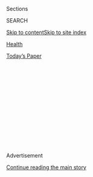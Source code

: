 <div id="app">

<div>

<div>

<div>

<div class="NYTAppHideMasthead css-1q2w90k e1suatyy0">

<div class="section css-ui9rw0 e1suatyy2">

<div class="css-eph4ug er09x8g0">

<div class="css-6n7j50">

</div>

<span class="css-1dv1kvn">Sections</span>

<div class="css-10488qs">

<span class="css-1dv1kvn">SEARCH</span>

</div>

[Skip to content](#site-content)[Skip to site
index](#site-index)

</div>

<div id="masthead-section-label" class="css-1wr3we4 eaxe0e00">

[Health](https://www.nytimes3xbfgragh.onion/section/health)

</div>

<div class="css-10698na e1huz5gh0">

</div>

</div>

<div id="masthead-bar-one" class="section hasLinks css-15hmgas e1csuq9d3">

<div class="css-uqyvli e1csuq9d0">

</div>

<div class="css-1uqjmks e1csuq9d1">

</div>

<div class="css-9e9ivx">

[](https://myaccount.nytimes3xbfgragh.onion/auth/login?response_type=cookie&client_id=vi)

</div>

<div class="css-1bvtpon e1csuq9d2">

[Today’s
Paper](https://www.nytimes3xbfgragh.onion/section/todayspaper)

</div>

</div>

</div>

</div>

<div data-aria-hidden="false">

<div id="site-content" data-role="main">

<div>

<div class="css-1aor85t" style="opacity:0.000000001;z-index:-1;visibility:hidden">

<div class="css-1hqnpie">

<div class="css-epjblv">

<span class="css-17xtcya">[Health](/section/health)</span><span class="css-x15j1o">|</span><span class="css-fwqvlz">Hospitals
Sue Trump to Keep Negotiated Prices
Secret</span>

</div>

<div class="css-k008qs">

<div class="css-1iwv8en">

<span class="css-18z7m18"></span>

<div>

</div>

</div>

<span class="css-1n6z4y">https://nyti.ms/2YkRijQ</span>

<div class="css-1705lsu">

<div class="css-4xjgmj">

<div class="css-4skfbu" data-role="toolbar" data-aria-label="Social Media Share buttons, Save button, and Comments Panel with current comment count" data-testid="share-tools">

  - 
  - 
  - 
  - 
    
    <div class="css-6n7j50">
    
    </div>

  - 

</div>

</div>

</div>

</div>

</div>

</div>

<div class="css-13pd83m">

</div>

<div id="top-wrapper" class="css-1sy8kpn">

<div id="top-slug" class="css-l9onyx">

Advertisement

</div>

[Continue reading the main
story](#after-top)

<div class="ad top-wrapper" style="text-align:center;height:100%;display:block;min-height:250px">

<div id="top" class="place-ad" data-position="top" data-size-key="top">

</div>

</div>

<div id="after-top">

</div>

</div>

<div>

<div id="sponsor-wrapper" class="css-1hyfx7x">

<div id="sponsor-slug" class="css-19vbshk">

Supported by

</div>

[Continue reading the main
story](#after-sponsor)

<div id="sponsor" class="ad sponsor-wrapper" style="text-align:center;height:100%;display:block">

</div>

<div id="after-sponsor">

</div>

</div>

<div class="css-186x18t">

</div>

<div class="css-1vkm6nb ehdk2mb0">

# Hospitals Sue Trump to Keep Negotiated Prices Secret

</div>

The administration wants to require hospitals to reveal the rates they
privately negotiate with insurers for all sorts of procedures, amid the
public outcry over surprise medical bills.

<div class="css-79elbk" data-testid="photoviewer-wrapper">

<div class="css-z3e15g" data-testid="photoviewer-wrapper-hidden">

</div>

<div class="css-1a48zt4 ehw59r15" data-testid="photoviewer-children">

![<span class="css-16f3y1r e13ogyst0" data-aria-hidden="true">The
hospital groups argue in their lawsuit that the rule will not accomplish
the administration’s aim of helping consumers avoid surprise
bills.</span><span class="css-cnj6d5 e1z0qqy90" itemprop="copyrightHolder"><span class="css-1ly73wi e1tej78p0">Credit...</span><span><span>Hilary
Swift for The New York
Times</span></span></span>](https://static01.graylady3jvrrxbe.onion/images/2019/12/04/science/04HOSPITALS1/04HOSPITALS1-articleLarge.jpg?quality=75&auto=webp&disable=upscale)

</div>

</div>

<div class="css-18e8msd">

<div class="css-vp77d3 epjyd6m0">

<div class="css-hus3qt ey68jwv0" data-aria-hidden="true">

[![Reed
Abelson](https://static01.graylady3jvrrxbe.onion/images/2018/07/16/multimedia/author-reed-abelson/author-reed-abelson-thumbLarge.png
"Reed Abelson")](https://www.nytimes3xbfgragh.onion/by/reed-abelson)

</div>

<div class="css-1baulvz">

By [<span class="css-1baulvz last-byline" itemprop="name">Reed
Abelson</span>](https://www.nytimes3xbfgragh.onion/by/reed-abelson)

</div>

</div>

  - 
    
    <div class="css-ld3wwf e16638kd2">
    
    Published Dec. 4, 2019Updated Dec. 5,
    2019
    
    </div>

  - 
    
    <div class="css-4xjgmj">
    
    <div class="css-pvvomx" data-role="toolbar" data-aria-label="Social Media Share buttons, Save button, and Comments Panel with current comment count" data-testid="share-tools">
    
      - 
      - 
      - 
      - 
        
        <div class="css-6n7j50">
        
        </div>
    
      - 
    
    </div>
    
    </div>

</div>

</div>

<div class="section meteredContent css-1r7ky0e" name="articleBody" itemprop="articleBody">

<div class="css-1fanzo5 StoryBodyCompanionColumn">

<div class="css-53u6y8">

The nation’s hospital groups sued the Trump administration on Wednesday
over a new federal rule that would require them to disclose the
discounted prices they give insurers for all sorts of procedures.

The hospitals, including the American Hospital Association, [argued in a
lawsuit](https://www.aha.org/system/files/media/file/2019/12/hospital-groups-lawsuit-over-illegal-rule-mandating-public-disclosure-individually-negotiated-rates-12-4-19.pdf%20.pdf)
filed in United States District Court in Washington that the new rule
“is unlawful, several times over.”

They argued that the administration exceeded its legal authority in
[issuing the rule last
month](https://www.nytimes3xbfgragh.onion/2019/11/15/health/list-hospital-prices-trump.html)
as part of its efforts to make the health care system much more
transparent to patients. The lawsuit contends the requirement to
disclose their private negotiations with insurers violates their First
Amendment rights.

“We make the case that the burden placed on our members to come up with
this information is extensive,” Tom Nickels, an executive vice president
with the American Hospital Association, said in an interview.

</div>

</div>

<div class="css-1fanzo5 StoryBodyCompanionColumn">

<div class="css-53u6y8">

The administration wanted the disclosure rule, which would go into
effect in 2021, to allow patients to better shop for deals on a range of
services, from M.R.I.s to hip replacements.

“Hospitals should be ashamed that they aren’t willing to provide
American patients the cost of a service before they purchase it,”
Caitlin Oakley, a spokeswoman for the Department of Health and Human
Services, said in an emailed statement. “President Trump and Secretary
Azar are committed to providing patients the information they need to
make their own informed health care decisions and will continue to fight
for transparency in America’s health care system.”

While the administration already requires hospitals to post some of
their list prices, the public outcry over surprise medical bills and
high out-of-pocket costs led the administration to seek even more detail
on the discounted prices that are kept secret between hospitals and
insurers.

Patients have long complained that they are completely in the dark about
what a doctor’s visit or surgery will cost until after they receive the
bill. Knee surgery, for example, can cost thousands of dollars more at
one hospital than at another in the same region.

The administration clearly anticipated a legal challenge. In fact, when
he announced the hospital price disclosure rule, Alex M. Azar II, the
health and human services secretary, was adamant that the rule would
withstand a court challenge. “We may face litigation, and we feel we are
on a very firm legal footing,” he said last month.

</div>

</div>

<div class="css-1fanzo5 StoryBodyCompanionColumn">

<div class="css-53u6y8">

“H.H.S. has been willing under this administration to test the limits of
their authority, that would subject them to more litigation,” said Emily
J. Cook, a health care lawyer in Los Angeles. While her firm is not
representing any of the plaintiffs in the lawsuit, one of them is a
client, she said.

At the heart of the administration’s efforts is an attempt to tackle
rising hospital costs, which have outpaced the increase in physician
prices, [according to a recent study by health economists in Health
Affairs.](https://www.healthaffairs.org/doi/10.1377/hlthaff.2018.05424)The
economists estimated that hospital inpatient prices increased 42 percent
from 2007 to 2014.

[In an op-ed article published in The Chicago Tribune on
Tuesday](https://www.chicagotribune.com/opinion/commentary/ct-opinion-health-care-prices-20191203-mpphzha4ofhwhftwid3od4mxoi-story.html),
Seema Verma, the administrator for the Centers for Medicaid and Medicare
Services, promoted the administration’s efforts to benefit patients.

“The decades-long norm of price obscurity is just fine for those who get
to set the prices with little accountability and reap the profits, but
that stale and broken status quo is bleeding patients dry,” she wrote.
“The price transparency delivered by these rules will put downward
pressure on prices and restore patients to their rightful place at the
center of American health care.”

The hospital groups, which also include the Association of American
Medical Colleges, the National Association of Children’s Hospitals and
the Federation of American Hospitals, which represents for-profit
hospitals, argued in the lawsuit that the rule would not accomplish the
administration’s aim of helping consumers avoid surprise bills. Three
individual hospitals also joined the case.

“America’s hospitals and health systems remain committed to providing
patients with the information they need to make informed health care
decisions,” the lawsuit said. It contended that the rule “will generate
confusion about patients’ financial obligations, not quell it.” The
lawsuit was first [reported by The Wall Street
Journal.](https://www.wsj.com/articles/hospital-groups-sue-to-block-price-transparency-rule-11575460685)

The Trump administration has also proposed a rule requiring insurers to
allow patients to get advanced estimates of their out-of-pocket costs
before they see a doctor or go to the hospital. The industry’s major
trade associations wrote a letter on Tuesday, requesting an additional
90 days to comment on the proposal, pushing the deadline to mid-April.

</div>

</div>

<div class="css-1fanzo5 StoryBodyCompanionColumn">

<div class="css-53u6y8">

“The sheer volume of data that the government is proposing health plans
disclose is staggering — dollar amounts for every single item or
service, for every single provider and facility, for every single
individual and employer plan,” wrote executives from America’s Health
Insurance Plans and the Blue Cross Blue Shield Association.

The administration’s efforts to push the industry to make more
information public to patients faces a real legal challenge, and it has
been unsuccessful in other attempts.

When the administration earlier tried to require pharmaceutical
companies to disclose the list price of prescription drugs in television
ads, the drug companies argued that the Department of Health and Human
Services had exceeded its regulatory authority and that the requirement
also violated its First Amendment rights. [A federal judge ruled
last](https://www.nytimes3xbfgragh.onion/2019/07/08/health/drug-prices-tv-ads-trump.html?rref=collection%2Fbyline%2Fkatie-thomas&action=click&contentCollection=undefined&region=stream&module=inline&version=latest&contentPlacement=6&pgtype=collection)summer
that H.H.S. had, in fact, exceeded its regulatory authority with the
rule, which was seen as largely symbolic because list prices are not
what patients typically pay. The decision is under appeal.

The hospitals have also been successful to date in other cases arguing
that the agency lacks the authority to issue payment rules, said Ms.
Cook, although the government could also win those cases on appeal.

The courts are displaying less deference to rule making by government
agencies, said Douglas Hallward-Driemeier, a lawyer in Washington who
works with clients to challenge administrative actions.

The hospitals could also succeed by raising First Amendment grounds, he
said. “That argument has gained a lot of traction over last 10 years,”
he said.

***\[*[*Like the Science Times page on
Facebook.*](http://on.fb.me/1paTQ1h)** ****** *| Sign up for the*
**[*Science Times newsletter.*](http://nyti.ms/1MbHaRU)*\]***

</div>

</div>

<div>

</div>

</div>

<div>

</div>

<div>

</div>

<div>

</div>

<div>

<div id="bottom-wrapper" class="css-1ede5it">

<div id="bottom-slug" class="css-l9onyx">

Advertisement

</div>

[Continue reading the main
story](#after-bottom)

<div id="bottom" class="ad bottom-wrapper" style="text-align:center;height:100%;display:block;min-height:90px">

</div>

<div id="after-bottom">

</div>

</div>

</div>

</div>

</div>

## Site Index

<div>

</div>

## Site Information Navigation

  - [© <span>2020</span> <span>The New York Times
    Company</span>](https://help.nytimes3xbfgragh.onion/hc/en-us/articles/115014792127-Copyright-notice)

<!-- end list -->

  - [NYTCo](https://www.nytco.com/)
  - [Contact
    Us](https://help.nytimes3xbfgragh.onion/hc/en-us/articles/115015385887-Contact-Us)
  - [Work with us](https://www.nytco.com/careers/)
  - [Advertise](https://nytmediakit.com/)
  - [T Brand Studio](http://www.tbrandstudio.com/)
  - [Your Ad
    Choices](https://www.nytimes3xbfgragh.onion/privacy/cookie-policy#how-do-i-manage-trackers)
  - [Privacy](https://www.nytimes3xbfgragh.onion/privacy)
  - [Terms of
    Service](https://help.nytimes3xbfgragh.onion/hc/en-us/articles/115014893428-Terms-of-service)
  - [Terms of
    Sale](https://help.nytimes3xbfgragh.onion/hc/en-us/articles/115014893968-Terms-of-sale)
  - [Site
    Map](https://spiderbites.nytimes3xbfgragh.onion)
  - [Help](https://help.nytimes3xbfgragh.onion/hc/en-us)
  - [Subscriptions](https://www.nytimes3xbfgragh.onion/subscription?campaignId=37WXW)

</div>

</div>

</div>

</div>
